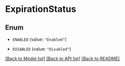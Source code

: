 # ExpirationStatus

## Enum


* `ENABLED` (value: `"Enabled"`)

* `DISABLED` (value: `"Disabled"`)


[[Back to Model list]](../README.md#documentation-for-models) [[Back to API list]](../README.md#documentation-for-api-endpoints) [[Back to README]](../README.md)


